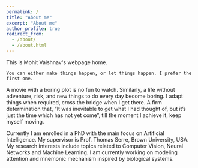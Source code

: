```yaml
---
permalink: /
title: "About me"
excerpt: "About me"
author_profile: true
redirect_from: 
  - /about/
  - /about.html
---
```


This is Mohit Vaishnav's webpage home.
```
You can either make things happen, or let things happen. I prefer the first one. 
```
A movie with a boring plot is no fun to watch. Similarly, a life without adventure, risk, and new things to do every day become boring. I adapt things when required, cross the bridge when I get there. A firm determination that, “It was inevitable to get what I had thought of, but it’s just the time which has not yet come”, till the moment I achieve it, keep myself moving.

Currently I am enrolled in a PhD with the main focus on Artificial Intelligence. My supervisor is Prof. Thomas Serre, Brown University, USA. My research interests include topics related to Computer Vision, Neural Networks and Machine Learning. I am currently working on modeling attention and mnemonic mechanism inspired by biological systems.
